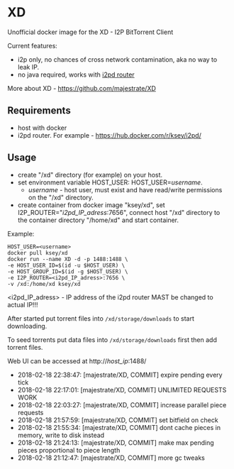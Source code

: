 # XD
Unofficial docker image for the XD - I2P BitTorrent Client

Current features:

* i2p only, no chances of cross network contamination, aka no way to leak IP.
* no java required, works with [i2pd router](https://github.com/purplei2p/i2pd)

More about XD - https://github.com/majestrate/XD

## Requirements

* host with docker
* i2pd router. For example - https://hub.docker.com/r/ksey/i2pd/

## Usage

* create "/xd" directory (for example) on your host.
* set environment variable HOST_USER: HOST_USER=*username*.
  - *username* - host user, must exist and have read/write permissions on the "/xd" directory.
* create container from docker image "ksey/xd", set I2P_ROUTER="*i2pd_IP_adress*:7656", connect host "/xd" directory to the container directory "/home/xd" and start container.

Example:
```
HOST_USER=<username>
docker pull ksey/xd
docker run --name XD -d -p 1488:1488 \
-e HOST_USER_ID=$(id -u $HOST_USER) \
-e HOST_GROUP_ID=$(id -g $HOST_USER) \
-e I2P_ROUTER=<i2pd_IP_adress>:7656 \
-v /xd:/home/xd ksey/xd

```
<i2pd_IP_adress> - IP address of the i2pd router MAST be changed to actual IP!!!

After started put torrent files into `/xd/storage/downloads` to start downloading.

To seed torrents put data files into `/xd/storage/downloads` first then add torrent files.

Web UI can be accessed at http://*host_ip*:1488/




































































































* 2018-02-18 22:38:47: [majestrate/XD, COMMIT] expire pending every tick
* 2018-02-18 22:17:01: [majestrate/XD, COMMIT] UNLIMITED REQUESTS WORK
* 2018-02-18 22:03:27: [majestrate/XD, COMMIT] increase parallel piece requests
* 2018-02-18 21:57:59: [majestrate/XD, COMMIT] set bitfield on check
* 2018-02-18 21:55:34: [majestrate/XD, COMMIT] dont cache pieces in memory, write to disk instead
* 2018-02-18 21:24:13: [majestrate/XD, COMMIT] make max pending pieces proportional to piece length
* 2018-02-18 21:12:47: [majestrate/XD, COMMIT] more gc tweaks
